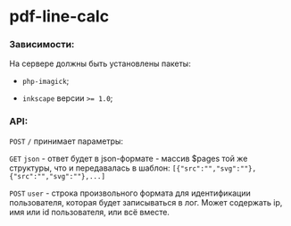 # pdf-line-calc
### Зависимости:
На сервере должны быть установлены пакеты:

* `php-imagick`;

* `inkscape` версии `>= 1.0`;

### API:

`POST` `/` принимает параметры:

`GET` `json` - ответ будет в json-формате - массив $pages той же структуры, 
что и передавалась в шаблон: 
`[{"src":"","svg":""},{"src":"","svg":""},...]`

`POST` `user` - строка произвольного формата для идентификации пользователя, 
которая будет записываться в лог. Может содержать ip, имя или id пользователя, или всё вместе.